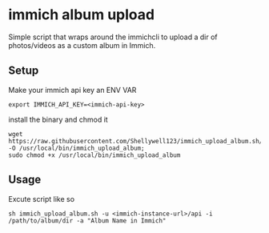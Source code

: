 # immich album upload
Simple script that wraps around the immichcli to upload a dir of photos/videos as a custom album in Immich.

## Setup
Make your immich api key an ENV VAR
```
export IMMICH_API_KEY=<immich-api-key>
```
install the binary and chmod it
```
wget https://raw.githubusercontent.com/Shellywell123/immich_upload_album.sh/refs/heads/main/immich_upload_album.sh -O /usr/local/bin/immich_upload_album;
sudo chmod +x /usr/local/bin/immich_upload_album
```

## Usage
Excute script like so
```
sh immich_upload_album.sh -u <immich-instance-url>/api -i /path/to/album/dir -a "Album Name in Immich"
```
